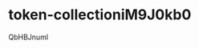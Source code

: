 # token-collectioniM9J0kb0































































QbHBJnuml
